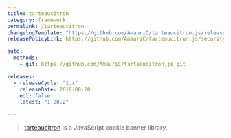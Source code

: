 ```yaml
---
title: tarteaucitron
category: framework
permalink: /tarteaucitron
changelogTemplate: "https://github.com/AmauriC/tarteaucitron.js/releases/tag/v__LATEST__"
releasePolicyLink: https://github.com/AmauriC/tarteaucitron.js/security

auto:
  methods:
    - git: https://github.com/AmauriC/tarteaucitron.js.git

releases:
  - releaseCycle: "1.x"
    releaseDate: 2018-08-28
    eol: false
    latest: "1.20.2"

---
```


> [tarteaucitron](https://tarteaucitron.io/en/) is a JavaScript cookie banner library.
